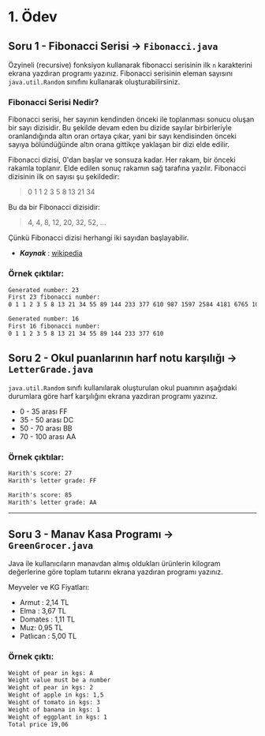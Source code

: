 # 1. Ödev

## Soru 1 - Fibonacci Serisi -> `Fibonacci.java`

Özyineli (recursive) fonksiyon kullanarak fibonacci serisinin ilk `n` karakterini ekrana yazdıran programı yazınız. Fibonacci serisinin eleman sayısını `java.util.Random` sınıfını kullanarak oluşturabilirsiniz.

### Fibonacci Serisi Nedir?
Fibonacci serisi, her sayının kendinden önceki ile toplanması sonucu oluşan bir sayı dizisidir. Bu şekilde devam eden bu dizide sayılar birbirleriyle oranlandığında altın oran ortaya çıkar, yani bir sayı kendisinden önceki sayıya bölündüğünde altın orana gittikçe yaklaşan bir dizi elde edilir.

Fibonacci dizisi, 0'dan başlar ve sonsuza kadar. Her rakam, bir önceki rakamla toplanır. Elde edilen sonuç rakamın sağ tarafına yazılır. Fibonacci dizisinin ilk on sayısı şu şekildedir: 
> 0 1 1 2 3 5 8 13 21 34

Bu da bir Fibonacci dizisidir:
> 4, 4, 8, 12, 20, 32, 52, … 

Çünkü Fibonacci dizisi herhangi iki sayıdan başlayabilir.


- ***Kaynak*** : [wikipedia]((https://tr.wikipedia.org/wiki/Fibonacci_dizisi))

### Örnek çıktılar:

```cmd
Generated number: 23
First 23 fibonacci number:
0 1 1 2 3 5 8 13 21 34 55 89 144 233 377 610 987 1597 2584 4181 6765 10946 17711 
```

```cmd
Generated number: 16
First 16 fibonacci number:
0 1 1 2 3 5 8 13 21 34 55 89 144 233 377 610
```
## Soru 2 - Okul puanlarının harf notu karşılığı -> `LetterGrade.java`
`java.util.Random` sınıfı kullanılarak oluşturulan okul puanının aşağıdaki durumlara göre harf karşılığını ekrana yazdıran programı yazınız.

- 0 - 35 arası FF
- 35 - 50 arası DC
- 50 - 70 arası BB
- 70 - 100 arası AA

### Örnek çıktılar:
```cmd
Harith's score: 27
Harith's letter grade: FF
```
```cmd
Harith's score: 85
Harith's letter grade: AA
```
---
## Soru 3 - Manav Kasa Programı -> `GreenGrocer.java`
Java ile kullanıcıların manavdan almış oldukları ürünlerin kilogram değerlerine göre toplam tutarını ekrana yazdıran programı yazınız.

Meyveler ve KG Fiyatları:

- Armut : 2,14 TL
- Elma : 3,67 TL
- Domates : 1,11 TL
- Muz: 0,95 TL
- Patlıcan : 5,00 TL

### Örnek çıktı:
```cmd
Weight of pear in kgs: A
Weight value must be a number
Weight of pear in kgs: 2
Weight of apple in kgs: 1,5
Weight of tomato in kgs: 3
Weight of banana in kgs: 1
Weight of eggplant in kgs: 1
Total price 19,06
```
